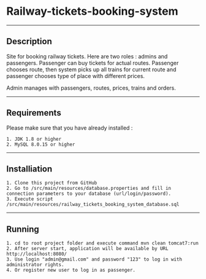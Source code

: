 # Railway-tickets-booking-system
***
## Description
Site for booking railway tickets. Here are two roles : admins and passengers. Passenger can buy tickets for actual routes. Passenger
chooses route, then system picks up all trains for current route and passenger chooses type of place with different prices.

Admin manages with passengers, routes, prices, trains and orders.
***
## Requirements
Please make sure that you have already installed : 

    1. JDK 1.8 or higher
    2. MySQL 8.0.15 or higher
***
## Installiation

    1. Clone this project from GitHub
    2. Go to /src/main/resources/database.properties and fill in connection parameters to your database (url/login/password).
    3. Execute script /src/main/resources/railway_tickets_booking_system_database.sql
***
## Running
    1. cd to root project folder and execute command mvn clean tomcat7:run
    2. After server start, application will be available by URL http://localhost:8080/
    3. Use login "admin@gmail.com" and password "123" to log in with administrator rights.
    4. Or register new user to log in as passenger.

